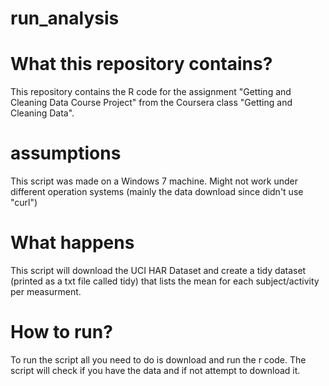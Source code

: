 run_analysis
============

<h1>What this repository contains?</h1>
This repository contains the R code for the assignment "Getting and Cleaning Data Course Project" from the Coursera class "Getting and Cleaning Data".

<h1>assumptions</h1>
This script was made on a Windows 7 machine. Might not work under different operation systems (mainly the data download since didn't use "curl")

<h1>What happens</h1>
This script will download the UCI HAR Dataset and create a tidy dataset (printed as a txt file called tidy) that lists the mean for each subject/activity per measurment.

<h1>How to run?</h1>
To run the script all you need to do is download and run the r code. The script will check if you have the data and if not attempt to download it. 
